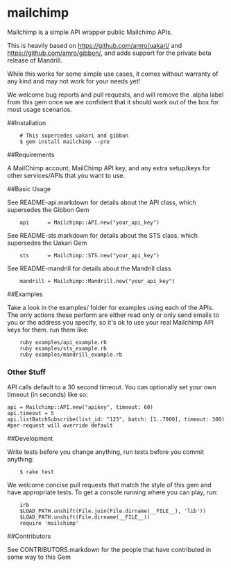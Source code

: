 # mailchimp

Mailchimp is a simple API wrapper public Mailchimp APIs.

This is heavily based on https://github.com/amro/uakari/ and https://github.com/amro/gibbon/, and adds
support for the private beta release of Mandrill.

While this works for some simple use cases, it comes without warranty of any kind and may not work for 
your needs yet!

We welcome bug reports and pull requests, and will remove the .alpha label from this gem once we are
confident that it should work out of the box for most usage scenarios.

##Installation

        # This supercedes uakari and gibbon
        $ gem install mailchimp --pre

##Requirements

A MailChimp account, MailChimp API key, and any extra setup/keys for other services/APIs that
you want to use.

##Basic Usage

See README-api.markdown for details about the API class, which supersedes the Gibbon Gem

        api      = Mailchimp::API.new("your_api_key")

See README-sts.markdown for details about the STS class, which supersedes the Uakari Gem

        sts      = Mailchimp::STS.new("your_api_key")
        
See README-mandrill for details about the Mandrill class

        mandrill = Mailchimp::Mandrill.new("your_api_key")
        
##Examples

Take a look in the examples/ folder for examples using each of the APIs. The only actions these perform
are either read only or only send emails to you or the address you specify, so it's ok to use your real
Mailchimp API keys for them. run them like:

        ruby examples/api_example.rb
        ruby examples/sts_example.rb
        ruby examples/mandrill_example.rb

### Other Stuff

API calls default to a 30 second timeout. You can optionally set your own timeout (in seconds) like so:

    api = Mailchimp::API.new("apikey", timeout: 60)
    api.timeout = 5
    api.listBatchSubscribe(list_id: "123", batch: [1..7000], timeout: 300) #per-request will override default


##Development

Write tests before you change anything, run tests before you commit anything:

        $ rake test

We welcome concise pull requests that match the style of this gem and have appropriate tests. To get a
console running where you can play, run:

        irb
        $LOAD_PATH.unshift(File.join(File.dirname(__FILE__), 'lib'))
        $LOAD_PATH.unshift(File.dirname(__FILE__))
        require 'mailchimp'

##Contributors

See CONTRIBUTORS.markdown for the people that have contributed in some way to this Gem
